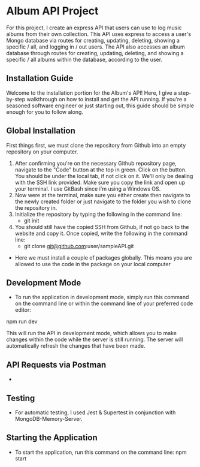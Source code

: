 # Album API Project
For this project, I create an express API that users can use to log music albums from their own collection. This API uses express to access a user's Mongo database via routes for creating, updating, deleting, showing a specific / all, and logging in / out users. The API also accesses an album database through routes for creating, updating, deleting, and showing a specific / all albums within the database, according to the user. 

## Installation Guide

Welcome to the installation portion for the Album's API! Here, I give a step-by-step walkthrough on how to install and get the API running. If you're a seasoned software engineer or just starting out, this guide should be simple enough for you to follow along.

## Global Installation 
First things first, we must clone the repository from Github into an empty repository on your computer.

1. After confirming you're on the necessary Github repository page, navigate to the "Code" button at the top in green. Click on the button. You should be under the local tab, if not click on it. We'll only be dealing with the SSH link provided. Make sure you copy the link and open up your terminal. I use GitBash since i'm using a Windows OS. 
2. Now were at the terminal, make sure you either create then navigate to the newly created folder or just navigate to the folder you wish to clone the repository in.
3. Initialize the repository by typing the following in the command line:
    - git init
4. You should still have the copied SSH from Github, if not go back to the website and copy it. Once copied, write the following in the command line:
    - git clone git@github.com:user/sampleAPI.git






- Here we must install a couple of packages globally. This means you are allowed to use the code in the package on your local computer

## Development Mode
- To run the application in development mode, simply run this command on the command line or within the command line of your preferred code editor: 

npm run dev

This will run the API in development mode, which allows you to make changes within the code while the server is still running. The server will automatically refresh the changes that have been made. 

## API Requests via Postman
- 

## Testing
- For automatic testing, I used Jest & Supertest in conjunction with MongoDB-Memory-Server. 

## Starting the Application
- To start the application, run this command on the command line: npm start
